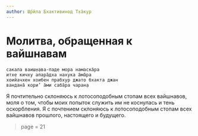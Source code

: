 ```yaml
---
author: Ш́рӣла Бхактивинод Т̣ха̄кур
---
```


# Молитва, обращенная к вайшнавам

    сакала ваиш̣н̣ава-паде мора намаска̄ра
    итхе кичху апара̄дха нахука а̄ма̄ра
    хоийачхен хоибен прабхур джато бхакта джан
    вандана̄ кори’ а̄ми саба̄ра чаран̣а

Я почтительно склоняюсь к лотосоподобным стопам всех вайшнавов, моля о том, чтобы моих попыток служить им не коснулась и тень оскорбления. Я с почтением склоняюсь к лотосоподобным стопам всех вайшнавов прошлого, настоящего и будущего.


> page = 21
